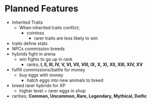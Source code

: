 # Planned Features
- Inherited Traits
  - When inherited traits conflict;
    - cointoss
      - rarer traits are less likely to win
- traits define stats
- NPCs commission breeds
- hybrids fight in arena
  - win fights to go up in rank
    - ranks; __I, II, III, IV, V, VI, VII, VIII, IX, X, XI, XII, XIII, XIV, XV__
- fulfill commissions/battle for money
  - buy eggs with money
    - hatch eggs into new animals to breed
- breed rarer hybrids for XP
  - higher level = rarer eggs in shop
- rarities; __Common, Uncommon, Rare, Legendary, Mythical, Deific__